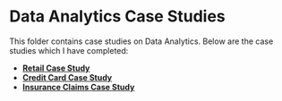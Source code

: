 # Data Analytics Case Studies

This folder contains case studies on Data Analytics. Below are the case studies which I have completed:

- <a href="https://github.com/shaikh-raj/data-science-portfolio"> **Retail Case Study** <a>
- <a href="https://github.com/shaikh-raj/data-science-portfolio"> **Credit Card Case Study**  <a>
- <a href="https://github.com/shaikh-raj/data-science-portfolio"> **Insurance Claims Case Study** <a>
  <br><br>

<br><br>
